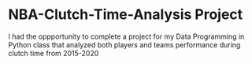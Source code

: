 # NBA-Clutch-Time-Analysis Project

I had the oppportunity to complete a project for my Data Programming in Python class that analyzed both players and teams performance during clutch time from 2015-2020
